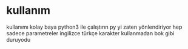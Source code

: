 # kullanım

kullanımı kolay baya python3 ile çalıştırın py yi zaten yönlendiriyor hep sadece parametreler ingilizce türkçe karakter kullanmadan bok gibi duruyodu
